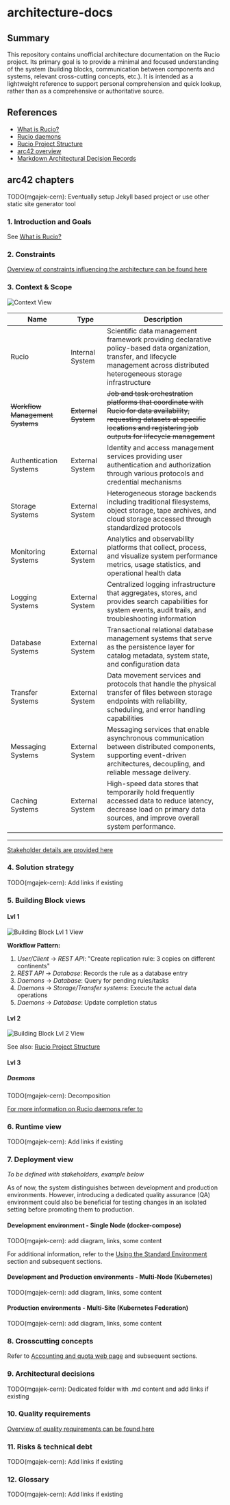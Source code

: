 # architecture-docs

## Summary

This repository contains unofficial architecture documentation on the Rucio project.
Its primary goal is to provide a minimal and focused understanding of the system (building blocks, communication between components and systems, relevant cross-cutting concepts, etc.). It is intended as a lightweight reference to support personal comprehension and quick lookup, rather than as a comprehensive or authoritative source.

## References

- [What is Rucio?](https://rucio.github.io/documentation/started/what_is_rucio)
- [Rucio daemons](https://rucio.github.io/documentation/started/main_components/daemons)
- [Rucio Project Structure](https://rucio.github.io/documentation/developer/project_structure)
- [arc42 overview](https://arc42.org/overview)
- [Markdown Architectural Decision Records](https://adr.github.io/madr/)

## arc42 chapters

TODO(mgajek-cern): Eventually setup Jekyll based project or use other static site generator tool 

### 1. Introduction and Goals

See [What is Rucio?](https://rucio.github.io/documentation/started/what_is_rucio)

### 2. Constraints

[Overview of constraints influencing the architecture can be found here](./2-constraints/architecture-constraints.md)

### 3. Context & Scope

![Context View](./diagrams/Context%20View.png)

| Name | Type | Description |
| --- | --- | --- |
| Rucio | Internal System | Scientific data management framework providing declarative policy-based data organization, transfer, and lifecycle management across distributed heterogeneous storage infrastructure |
| ~~Workflow Management Systems~~ | ~~External System~~ | ~~Job and task orchestration platforms that coordinate with Rucio for data availability, requesting datasets at specific locations and registering job outputs for lifecycle management~~ |
| Authentication Systems | External System | Identity and access management services providing user authentication and authorization through various protocols and credential mechanisms |
| Storage Systems | External System | Heterogeneous storage backends including traditional filesystems, object storage, tape archives, and cloud storage accessed through standardized protocols |
| Monitoring Systems | External System | Analytics and observability platforms that collect, process, and visualize system performance metrics, usage statistics, and operational health data |
| Logging Systems | External System | Centralized logging infrastructure that aggregates, stores, and provides search capabilities for system events, audit trails, and troubleshooting information |
| Database Systems | External System | Transactional relational database management systems that serve as the persistence layer for catalog metadata, system state, and configuration data |
| Transfer Systems | External System | Data movement services and protocols that handle the physical transfer of files between storage endpoints with reliability, scheduling, and error handling capabilities |
| Messaging Systems | External System      | Messaging services that enable asynchronous communication between distributed components, supporting event-driven architectures, decoupling, and reliable message delivery. |
| Caching Systems | External System      | High-speed data stores that temporarily hold frequently accessed data to reduce latency, decrease load on primary data sources, and improve overall system performance. |

---

[Stakeholder details are provided here](./3-scope-and-context/stakeholders.md)

### 4. Solution strategy

TODO(mgajek-cern): Add links if existing

### 5. Building Block views

#### Lvl 1

![Building Block Lvl 1 View](./diagrams/Building%20Block%20Lvl%201%20View.png)

**Workflow Pattern:**

1. *User/Client* → *REST API*: "Create replication rule: 3 copies on different continents"
2. *REST API* → *Database*: Records the rule as a database entry
3. *Daemons* → *Database*: Query for pending rules/tasks
4. *Daemons* → *Storage/Transfer systems*: Execute the actual data operations
5. *Daemons* → *Database*: Update completion status

#### Lvl 2

![Building Block Lvl 2 View](./diagrams/Building%20Block%20Lvl%202%20View.png)

See also: [Rucio Project Structure](https://rucio.github.io/documentation/developer/project_structure)

#### Lvl 3

##### Daemons

TODO(mgajek-cern): Decomposition

[For more information on Rucio daemons refer to](https://rucio.github.io/documentation/started/main_components/daemons)

### 6. Runtime view

TODO(mgajek-cern): Add links if existing

### 7. Deployment view

*To be defined with stakeholders, example below*

As of now, the system distinguishes between development and production environments. However, introducing a dedicated quality assurance (QA) environment could also be beneficial for testing changes in an isolated setting before promoting them to production.

#### Development environment - Single Node (docker-compose)

TODO(mgajek-cern): add diagram, links, some content

For additional information, refer to the [Using the Standard Environment](https://rucio.github.io/documentation/operator/setting_up_demo#using-the-standard-environment) section and subsequent sections.

#### Development and Production environments - Multi-Node (Kubernetes)

TODO(mgajek-cern): add diagram, links, some content

#### Production environments - Multi-Site (Kubernetes Federation)

TODO(mgajek-cern): add diagram, links, some content

### 8. Crosscutting concepts

Refer to [Accounting and quota web page](https://rucio.github.io/documentation/started/concepts/accounting_and_quota) and subsequent sections.

### 9. Architectural decisions

TODO(mgajek-cern): Dedicated folder with .md content and add links if existing

### 10. Quality requirements

[Overview of quality requirements can be found here](./10-quality-requirements/quality-requirements.md)

### 11. Risks & technical debt

TODO(mgajek-cern): Add links if existing

### 12. Glossary

TODO(mgajek-cern): Add links if existing

